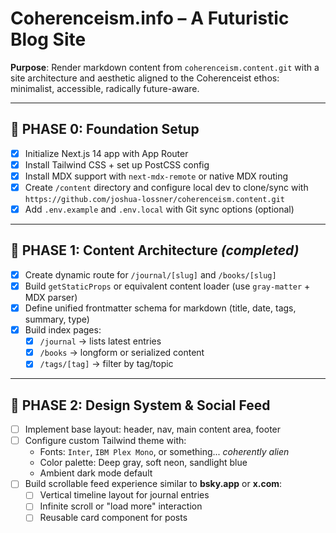 # Coherenceism.info – A Futuristic Blog Site

**Purpose**: Render markdown content from `coherenceism.content.git` with a site architecture and aesthetic aligned to the Coherenceist ethos: minimalist, accessible, radically future-aware.

---

## 🔹 PHASE 0: Foundation Setup

- [x] Initialize Next.js 14 app with App Router
- [x] Install Tailwind CSS + set up PostCSS config
- [x] Install MDX support with `next-mdx-remote` or native MDX routing
- [x] Create `/content` directory and configure local dev to clone/sync with `https://github.com/joshua-lossner/coherenceism.content.git`
- [x] Add `.env.example` and `.env.local` with Git sync options (optional)

---

## 🔹 PHASE 1: Content Architecture *(completed)*

- [x] Create dynamic route for `/journal/[slug]` and `/books/[slug]`
- [x] Build `getStaticProps` or equivalent content loader (use `gray-matter` + MDX parser)
- [x] Define unified frontmatter schema for markdown (title, date, tags, summary, type)
- [x] Build index pages:
  - [x] `/journal` → lists latest entries
  - [x] `/books` → longform or serialized content
  - [x] `/tags/[tag]` → filter by tag/topic

---

## 🔹 PHASE 2: Design System & Social Feed

- [ ] Implement base layout: header, nav, main content area, footer
- [ ] Configure custom Tailwind theme with:
  - Fonts: `Inter`, `IBM Plex Mono`, or something... *coherently alien*
  - Color palette: Deep gray, soft neon, sandlight blue
  - Ambient dark mode default
- [ ] Build scrollable feed experience similar to **bsky.app** or **x.com**:
  - [ ] Vertical timeline layout for journal entries
  - [ ] Infinite scroll or "load more" interaction
  - [ ] Reusable card component for posts
